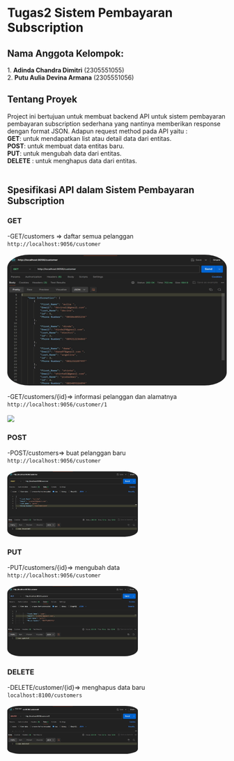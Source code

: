 <h1>Tugas2 Sistem Pembayaran Subscription</h1>
 
<h2>Nama Anggota Kelompok:</h2>
1.  <b>Adinda Chandra Dimitri</b> 	(2305551055)<br>
2.  <b>Putu Aulia Devina Armana</b> 	(2305551056)
 
<h2>Tentang Proyek</h2>
Project ini bertujuan untuk membuat backend API untuk sistem pembayaran pembayaran subscription sederhana yang nantinya memberikan response dengan format JSON. Adapun request method pada API yaitu : <br>
<b>GET</b>: untuk mendapatkan list atau detail data dari entitas. <br>
<b>POST</b>: untuk membuat data entitas baru. <br>
<b>PUT</b>: untuk mengubah data dari entitas. <br>
<b>DELETE</b> : untuk menghapus data dari entitas. <br><br>

<h2>Spesifikasi API dalam Sistem Pembayaran Subscription</h2>
<h3>GET</h3>
-GET/customers => daftar semua pelanggan<br>
<code>http://localhost:9056/customer</code><br><br>
<a href="url"><img src="img/get customer.jpg" height="300" width="600" style="border-radius:10%"></a>


-GET/customers/{id}=> informasi pelanggan dan alamatnya<br>
<code>http://localhost:9056/customer/1</code><br><br>
<a href="url"><img src="![img/get customer 1.jpg](https://github.com/dindadimitri/TUGAS-2-PBO/blob/main/img/get%20customer%201.jpg)" height="auto" width="300" style="border-radius:10%"></a>


<h3>POST</h3>
-POST/customers=> buat pelanggan baru<br>
<code>http://localhost:9056/customer</code><br><br>
<a href="url"><img src="https://github.com/dindadimitri/TUGAS-2-PBO/blob/main/img/post%20customer.jpg" height="auto" width="300" style="border-radius:10%"></a>


<h3>PUT</h3>
-PUT/customers/{id}=> mengubah data<br>
<code>http://localhost:9056/customer</code><br><br>
<a href="url"><img src="img/put customer.jpg" height="auto" width="300" style="border-radius:10%"></a>

<h3>DELETE</h3>
-DELETE/customer/{id}=> menghapus data baru<br>
<code>localhost:8100/customers</code><br><br>
<a href="url"><img src="https://github.com/dindadimitri/TUGAS-2-PBO/blob/main/img/delete%20customer.jpg" height="auto" width="300" style="border-radius:10%"></a>

